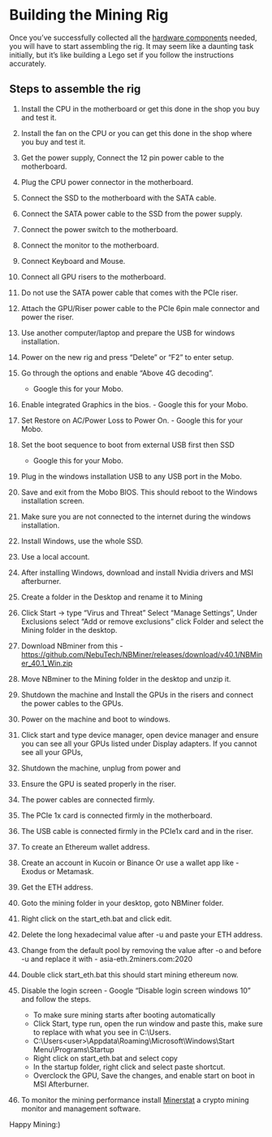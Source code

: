 # Building the Mining Rig

Once you’ve successfully collected all the [hardware components](https://github.com/cryptochunk/mining-getting-started/blob/main/hardware-requirements.md) needed, you will have to start assembling the rig. It may seem like a daunting task initially, but it’s like building a Lego set if you follow the instructions accurately.

## Steps to assemble the rig

1) Install the CPU in the motherboard or get this done in the shop you buy and test it.

2) Install the fan on the CPU or you can get this done in the shop where you buy and test it.

3) Get the power supply, Connect the 12 pin power cable to the motherboard.

4) Plug the CPU power connector in the motherboard.

5) Connect the SSD to the motherboard with the SATA cable.

6) Connect the SATA power cable to the SSD from the power supply.

7) Connect the power switch to the motherboard.

8) Connect the monitor to the motherboard.

9) Connect Keyboard and Mouse.

10) Connect all GPU risers to the motherboard.

11) Do not use the SATA power cable that comes with the PCIe riser.

12) Attach the GPU/Riser power cable to the PCIe 6pin male connector and power the riser.

13) Use another computer/laptop and prepare the USB for windows installation.

14) Power on the new rig and press “Delete” or “F2” to enter setup.

15) Go through the options and enable “Above 4G decoding”. 
	- Google this for your Mobo.

16) Enable integrated Graphics in the bios. - Google this for your Mobo.

17) Set Restore on AC/Power Loss to Power On. - Google this for your Mobo.

18) Set the boot sequence to boot from external USB first then SSD 
	- Google this for your Mobo.

19) Plug in the windows installation USB to any USB port in the Mobo.

20) Save and exit from the Mobo BIOS. This should reboot to the Windows installation screen.

21) Make sure you are not connected to the internet during the windows installation.

22) Install Windows, use the whole SSD.

23) Use a local account.

24) After installing Windows, download and install Nvidia drivers and MSI afterburner.

25) Create a folder in the Desktop and rename it to Mining

26) Click Start → type “Virus and Threat” Select “Manage Settings”, Under Exclusions select “Add or remove exclusions” click Folder and select the Mining folder in the desktop.

27) Download NBminer from this - https://github.com/NebuTech/NBMiner/releases/download/v40.1/NBMiner_40.1_Win.zip

28) Move NBminer to the Mining folder in the desktop and unzip it.

29) Shutdown the machine and Install the GPUs in the risers and connect the power cables to the GPUs.

30) Power on the machine and boot to windows.

31) Click start and type device manager, open device manager and ensure you can see all your GPUs listed under Display adapters. If you cannot see all your GPUs,

32) Shutdown the machine, unplug from power and

33) Ensure the GPU is seated properly in the riser.

34) The power cables are connected firmly.

35) The PCIe 1x card is connected firmly in the motherboard.

36) The USB cable is connected firmly in the PCIe1x card and in the riser.

37) To create an Ethereum wallet address.

38) Create an account in Kucoin or Binance Or use a wallet app like - Exodus or Metamask.

39) Get the ETH address.

40) Goto the mining folder in your desktop, goto NBMiner folder.

41) Right click on the start_eth.bat and click edit.

42) Delete the long hexadecimal value after -u and paste your ETH address.

43) Change from the default pool by removing the value after -o and before -u and replace it with - asia-eth.2miners.com:2020

44) Double click start_eth.bat this should start mining ethereum now.

45) Disable the login screen -  Google “Disable login screen windows 10” and follow the steps.
	- To make sure mining starts after booting automatically
	- Click Start, type run, open the run window and paste this, make sure to replace <user> with what you see in C:\Users.
	- C:\Users\<user>\Appdata\Roaming\Microsoft\Windows\Start Menu\Programs\Startup
	- Right click on start_eth.bat and select copy
	- In the startup folder, right click and select paste shortcut.
	- Overclock the GPU, Save the changes, and enable start on boot in MSI Afterburner.

46) To monitor the mining performance install [Minerstat](https://minerstat.com/software/windows) a crypto mining monitor and management software.
	
Happy Mining:)
